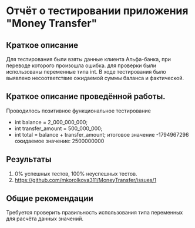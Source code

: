 # Отчёт о тестировании приложения "Money Transfer"

## Краткое описание
Для тестирования были взяты данные клиента Альфа-банка, при переводе которого произошла ошибка.
для проверки были использованы переменные типа int.
В ходе тестирования было выявлено несоответствие ожидаемой суммы баланса и фактической.

## Краткое описание проведённой работы.
Проводилось позитивное функциональное тестирование
* int balance = 2_000_000_000;
* int transfer_amount = 500_000_000;
* int total = balance + transfer_amount;
итоговое значение -1794967296
ожидаемое значение: 2500000000

## Результаты

1. 0% успешных тестов, 100% неуспешных тестов.
2. https://github.com/mkorolkova311/MoneyTransfer/issues/1

## Общие рекомендации

Требуется проверить правильность использования типа переменных для расчёта данных значений.
